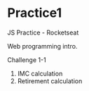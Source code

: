 # Practice1
 JS Practice - Rocketseat

 Web programming intro.

 Challenge 1-1

 1. IMC calculation
 2. Retirement calculation
